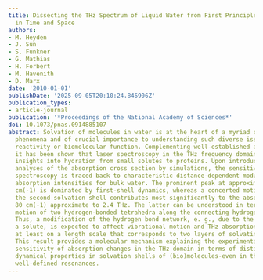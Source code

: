 ```yaml
---
title: Dissecting the THz Spectrum of Liquid Water from First Principles via Correlations
  in Time and Space
authors:
- M. Heyden
- J. Sun
- S. Funkner
- G. Mathias
- H. Forbert
- M. Havenith
- D. Marx
date: '2010-01-01'
publishDate: '2025-09-05T20:10:24.846906Z'
publication_types:
- article-journal
publication: '*Proceedings of the National Academy of Sciences*'
doi: 10.1073/pnas.0914885107
abstract: Solvation of molecules in water is at the heart of a myriad of molecular
  phenomena and of crucial importance to understanding such diverse issues as chemical
  reactivity or biomolecular function. Complementing well-established approaches,
  it has been shown that laser spectroscopy in the THz frequency domain offers new
  insights into hydration from small solutes to proteins. Upon introducing spatially-resolved
  analyses of the absorption cross section by simulations, the sensitivity of THz
  spectroscopy is traced back to characteristic distance-dependent modulations of
  absorption intensities for bulk water. The prominent peak at approximate to 200
  cm(-1) is dominated by first-shell dynamics, whereas a concerted motion involving
  the second solvation shell contributes most significantly to the absorption at about
  80 cm(-1) approximate to 2.4 THz. The latter can be understood in terms of an umbrella-like
  motion of two hydrogen-bonded tetrahedra along the connecting hydrogen bond axis.
  Thus, a modification of the hydrogen bond network, e. g., due to the presence of
  a solute, is expected to affect vibrational motion and THz absorption intensity
  at least on a length scale that corresponds to two layers of solvating water molecules.
  This result provides a molecular mechanism explaining the experimentally determined
  sensitivity of absorption changes in the THz domain in terms of distinct, solute-induced
  dynamical properties in solvation shells of (bio)molecules-even in the absence of
  well-defined resonances.
---
```

